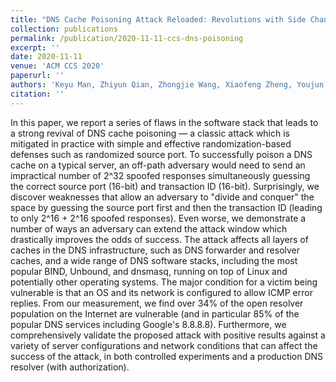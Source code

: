 ```yaml
---
title: "DNS Cache Poisoning Attack Reloaded: Revolutions with Side Channels"
collection: publications
permalink: /publication/2020-11-11-ccs-dns-poisoning
excerpt: ''
date: 2020-11-11
venue: 'ACM CCS 2020'
paperurl: ''
authors: 'Keyu Man, Zhiyun Qian, Zhongjie Wang, Xiaofeng Zheng, Youjun Huang, Haixin Duan'
citation: ''
---
```

In this paper, we report a series of flaws in the software stack that leads to a strong revival of DNS cache poisoning — a classic attack which is mitigated in practice with simple and effective randomization-based defenses such as randomized source port. To successfully poison a DNS cache on a typical server, an off-path adversary would need to send an impractical number of 2^32 spoofed responses simultaneously guessing the correct source port (16-bit) and transaction ID (16-bit). Surprisingly, we discover weaknesses that allow an adversary to "divide and conquer" the space by guessing the source port first and then the transaction ID (leading to only 2^16 + 2^16 spoofed responses). Even worse, we demonstrate a number of ways an adversary can extend the attack window which drastically improves the odds of success. The attack affects all layers of caches in the DNS infrastructure, such as DNS forwarder and resolver caches, and a wide range of DNS software stacks, including the most popular BIND, Unbound, and dnsmasq, running on top of Linux and potentially other operating systems. The major condition for a victim being vulnerable is that an OS and its network is configured to allow ICMP error replies. From our measurement, we find over 34% of the open resolver population on the Internet are vulnerable (and in particular 85% of the popular DNS services including Google's 8.8.8.8). Furthermore, we comprehensively validate the proposed attack with positive results against a variety of server configurations and network conditions that can affect the success of the attack, in both controlled experiments and a production DNS resolver (with authorization).


